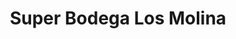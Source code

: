 ---
title: "Super Bodega Los Molina"
url: /san-cristobal/super-bodega-los-molina/
shop: Lebensmittel
---
